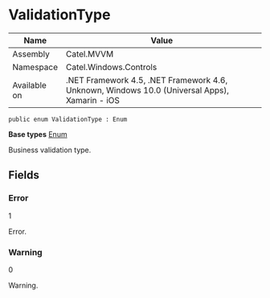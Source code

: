 

# ValidationType

Name|Value
---|---
Assembly|Catel.MVVM
Namespace|Catel.Windows.Controls
Available on|.NET Framework 4.5, .NET Framework 4.6, Unknown, Windows 10.0 (Universal Apps), Xamarin - iOS

```
public enum ValidationType : Enum
```

**Base types**
[Enum]()


Business validation type.



## Fields

### Error
1

Error.



### Warning
0

Warning.



